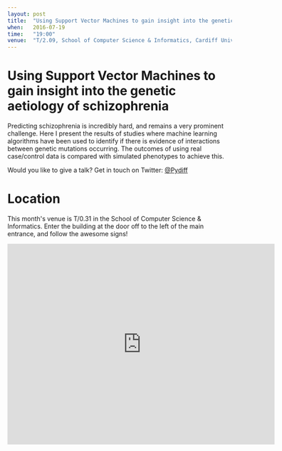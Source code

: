 ```yaml
---
layout: post
title:  "Using Support Vector Machines to gain insight into the genetic aetiology of schizophrenia"
when:   2016-07-19
time:   "19:00"
venue:  "T/2.09, School of Computer Science & Informatics, Cardiff University"
---
```


# Using Support Vector Machines to gain insight into the genetic aetiology of schizophrenia

Predicting schizophrenia is incredibly hard, and remains a very prominent
challenge. Here I present the results of studies where machine learning
algorithms have been used to identify if there is evidence of interactions
between genetic mutations occurring. The outcomes of using real case/control
data is compared with simulated phenotypes to achieve this.

Would you like to give a talk? Get in touch on Twitter: [@Pydiff](https://twitter.com/PyDiff)

# Location

This month's venue is T/0.31 in the School of Computer Science & Informatics. Enter the building at the door off to the left of the main entrance, and follow the awesome signs!

<iframe src="https://www.google.com/maps/embed?pb=!1m18!1m12!1m3!1d2484.5563658121855!2d-3.1726044842308547!3d51.4846569796314!2m3!1f0!2f0!3f0!3m2!1i1024!2i768!4f13.1!3m3!1m2!1s0x486e1cb8742c46f5%3A0xc620b871e5d19cac!2sTrevithick+Bldg%2C+Cardiff+CF24!5e0!3m2!1sen!2suk!4v1456917752266" width="600" height="450" frameborder="0" style="border:0" allowfullscreen>&nbsp;</iframe>
